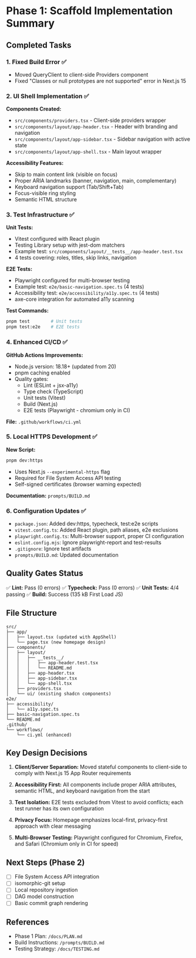 # Phase 1: Scaffold Implementation Summary

## Completed Tasks

### 1. Fixed Build Error ✅
- Moved QueryClient to client-side Providers component
- Fixed "Classes or null prototypes are not supported" error in Next.js 15

### 2. UI Shell Implementation ✅
**Components Created:**
- `src/components/providers.tsx` - Client-side providers wrapper
- `src/components/layout/app-header.tsx` - Header with branding and navigation
- `src/components/layout/app-sidebar.tsx` - Sidebar navigation with active state
- `src/components/layout/app-shell.tsx` - Main layout wrapper

**Accessibility Features:**
- Skip to main content link (visible on focus)
- Proper ARIA landmarks (banner, navigation, main, complementary)
- Keyboard navigation support (Tab/Shift+Tab)
- Focus-visible ring styling
- Semantic HTML structure

### 3. Test Infrastructure ✅
**Unit Tests:**
- Vitest configured with React plugin
- Testing Library setup with jest-dom matchers
- Example test: `src/components/layout/__tests__/app-header.test.tsx`
- 4 tests covering: roles, titles, skip links, navigation

**E2E Tests:**
- Playwright configured for multi-browser testing
- Example test: `e2e/basic-navigation.spec.ts` (4 tests)
- Accessibility test: `e2e/accessibility/a11y.spec.ts` (4 tests)
- axe-core integration for automated a11y scanning

**Test Commands:**
```bash
pnpm test        # Unit tests
pnpm test:e2e    # E2E tests
```

### 4. Enhanced CI/CD ✅
**GitHub Actions Improvements:**
- Node.js version: 18.18+ (updated from 20)
- pnpm caching enabled
- Quality gates:
  - Lint (ESLint + jsx-a11y)
  - Type check (TypeScript)
  - Unit tests (Vitest)
  - Build (Next.js)
  - E2E tests (Playwright - chromium only in CI)

**File:** `.github/workflows/ci.yml`

### 5. Local HTTPS Development ✅
**New Script:**
```bash
pnpm dev:https
```
- Uses Next.js `--experimental-https` flag
- Required for File System Access API testing
- Self-signed certificates (browser warning expected)

**Documentation:** `prompts/BUILD.md`

### 6. Configuration Updates ✅
- `package.json`: Added dev:https, typecheck, test:e2e scripts
- `vitest.config.ts`: Added React plugin, path aliases, e2e exclusions
- `playwright.config.ts`: Multi-browser support, proper CI configuration
- `eslint.config.mjs`: Ignore playwright-report and test-results
- `.gitignore`: Ignore test artifacts
- `prompts/BUILD.md`: Updated documentation

## Quality Gates Status

✅ **Lint:** Pass (0 errors)
✅ **Typecheck:** Pass (0 errors)
✅ **Unit Tests:** 4/4 passing
✅ **Build:** Success (135 kB First Load JS)

## File Structure

```
src/
├── app/
│   ├── layout.tsx (updated with AppShell)
│   └── page.tsx (new homepage design)
├── components/
│   ├── layout/
│   │   ├── __tests__/
│   │   │   ├── app-header.test.tsx
│   │   │   └── README.md
│   │   ├── app-header.tsx
│   │   ├── app-sidebar.tsx
│   │   └── app-shell.tsx
│   ├── providers.tsx
│   └── ui/ (existing shadcn components)
e2e/
├── accessibility/
│   └── a11y.spec.ts
├── basic-navigation.spec.ts
└── README.md
.github/
└── workflows/
    └── ci.yml (enhanced)
```

## Key Design Decisions

1. **Client/Server Separation:** Moved stateful components to client-side to comply with Next.js 15 App Router requirements

2. **Accessibility First:** All components include proper ARIA attributes, semantic HTML, and keyboard navigation from the start

3. **Test Isolation:** E2E tests excluded from Vitest to avoid conflicts; each test runner has its own configuration

4. **Privacy Focus:** Homepage emphasizes local-first, privacy-first approach with clear messaging

5. **Multi-Browser Testing:** Playwright configured for Chromium, Firefox, and Safari (Chromium only in CI for speed)

## Next Steps (Phase 2)

- [ ] File System Access API integration
- [ ] isomorphic-git setup
- [ ] Local repository ingestion
- [ ] DAG model construction
- [ ] Basic commit graph rendering

## References

- Phase 1 Plan: `/docs/PLAN.md`
- Build Instructions: `/prompts/BUILD.md`
- Testing Strategy: `/docs/TESTING.md`
